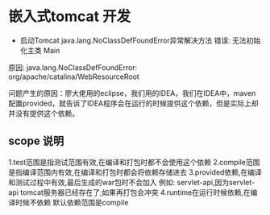 # 嵌入式tomcat 开发
- 启动Tomcat java.lang.NoClassDefFoundError异常解决方法
错误: 无法初始化主类 Main

原因: java.lang.NoClassDefFoundError: org/apache/catalina/WebResourceRoot

问题产生的原因：廖大佬用的eclipse，我们用的IDEA，我们在IDEA中，maven配置<scope>provided</scope>，就告诉了IDEA程序会在运行的时候提供这个依赖，但是实际上却并没有提供这个依赖。

## scope 说明
1.test范围是指测试范围有效,在编译和打包时都不会使用这个依赖
2.compile范围是指编译范围内有效,在编译和打包时都会将依赖存储进去
3.provided依赖,在编译和测试过程中有效,最后生成的war包时不会加入 例如:
   servlet-api,因为servlet-api  tomcat服务器已经存在了,如果再打包会冲突
4.runtime在运行时候依赖,在编译时候不依赖
默认依赖范围是compile
